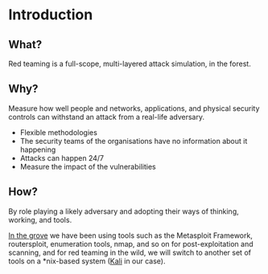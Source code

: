 # Introduction

## What?

Red teaming is a full-scope, multi-layered attack simulation, in the forest.

## Why?

Measure how well people and networks, applications, and physical security controls can withstand an attack from a real-life adversary.

* Flexible methodologies
* The security teams of the organisations have no information about it happening
* Attacks can happen 24/7
* Measure the impact of the vulnerabilities

## How?

By role playing a likely adversary and adopting their ways of thinking, working, and tools. 

[In the grove](../lab/README.md) we have been using tools such as the Metasploit Framework, routersploit, enumeration 
tools, nmap, and so on for post-exploitation and scanning, and for red teaming in the wild, we will switch to another 
set of tools on a *nix-based system ([Kali](../lab/Kali.md) in our case).




